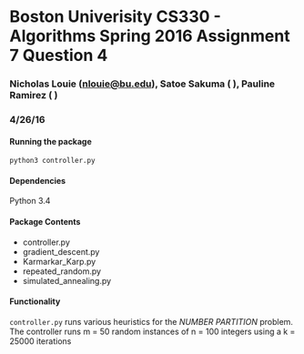 #  Boston Univerisity CS330 - Algorithms Spring 2016 Assignment 7 Question 4
### Nicholas Louie (nlouie@bu.edu), Satoe Sakuma ( ), Pauline Ramirez ( ) 
### 4/26/16

#### Running the package
`python3 controller.py`

#### Dependencies
Python 3.4

#### Package Contents
- controller.py
- gradient_descent.py
- Karmarkar_Karp.py
- repeated_random.py
- simulated_annealing.py

#### Functionality
`controller.py` runs various heuristics for the *NUMBER PARTITION* problem. 
The controller runs m = 50 random instances of n = 100 integers using a k = 25000 iterations

